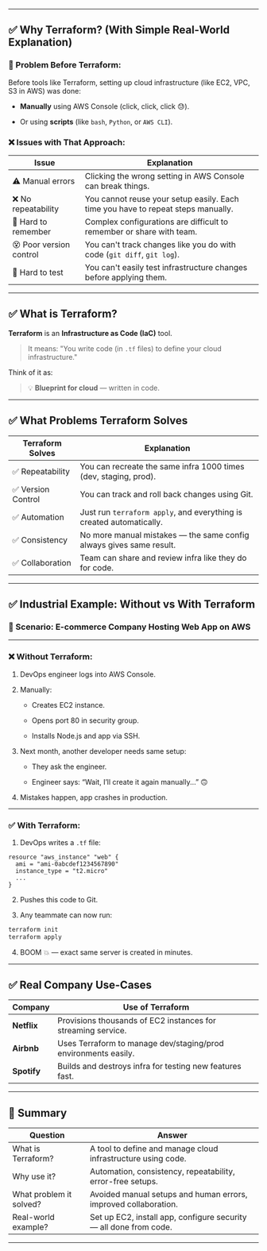 
----

## ✅ Why Terraform? (With Simple Real-World Explanation)

### 🚩 Problem Before Terraform:

Before tools like Terraform, setting up cloud infrastructure (like EC2, VPC, S3 in AWS) was done:

- **Manually** using AWS Console (click, click, click 😓).
    
- Or using **scripts** (like `bash`, `Python`, or `AWS CLI`).
    

### ❌ Issues with That Approach:

|Issue|Explanation|
|---|---|
|⚠️ Manual errors|Clicking the wrong setting in AWS Console can break things.|
|❌ No repeatability|You cannot reuse your setup easily. Each time you have to repeat steps manually.|
|🧠 Hard to remember|Complex configurations are difficult to remember or share with team.|
|😵 Poor version control|You can't track changes like you do with code (`git diff`, `git log`).|
|🧪 Hard to test|You can't easily test infrastructure changes before applying them.|

---

## ✅ What is Terraform?

**Terraform** is an **Infrastructure as Code (IaC)** tool.

> It means: "You write code (in `.tf` files) to define your cloud infrastructure."

Think of it as:

> 💡 **Blueprint for cloud** — written in code.

---

## ✅ What Problems Terraform Solves

|Terraform Solves|Explanation|
|---|---|
|✅ Repeatability|You can recreate the same infra 1000 times (dev, staging, prod).|
|✅ Version Control|You can track and roll back changes using Git.|
|✅ Automation|Just run `terraform apply`, and everything is created automatically.|
|✅ Consistency|No more manual mistakes — the same config always gives same result.|
|✅ Collaboration|Team can share and review infra like they do for code.|

---

## ✅ Industrial Example: Without vs With Terraform

### 👷 Scenario: E-commerce Company Hosting Web App on AWS

---

### ❌ Without Terraform:

1. DevOps engineer logs into AWS Console.
    
2. Manually:
    
    - Creates EC2 instance.
        
    - Opens port 80 in security group.
        
    - Installs Node.js and app via SSH.
        
3. Next month, another developer needs same setup:
    
    - They ask the engineer.
        
    - Engineer says: “Wait, I’ll create it again manually...” 🙃
        
4. Mistakes happen, app crashes in production.
    

---

### ✅ With Terraform:

1. DevOps writes a `.tf` file:
    

```hcl
resource "aws_instance" "web" {
  ami = "ami-0abcdef1234567890"
  instance_type = "t2.micro"
  ...
}
```

2. Pushes this code to Git.
    
3. Any teammate can now run:
    

```sh
terraform init
terraform apply
```

4. BOOM 💥 — exact same server is created in minutes.
    

---

## ✅ Real Company Use-Cases

|Company|Use of Terraform|
|---|---|
|**Netflix**|Provisions thousands of EC2 instances for streaming service.|
|**Airbnb**|Uses Terraform to manage dev/staging/prod environments easily.|
|**Spotify**|Builds and destroys infra for testing new features fast.|

---

## 🔁 Summary

|Question|Answer|
|---|---|
|What is Terraform?|A tool to define and manage cloud infrastructure using code.|
|Why use it?|Automation, consistency, repeatability, error-free setups.|
|What problem it solved?|Avoided manual setups and human errors, improved collaboration.|
|Real-world example?|Set up EC2, install app, configure security — all done from code.|

---
